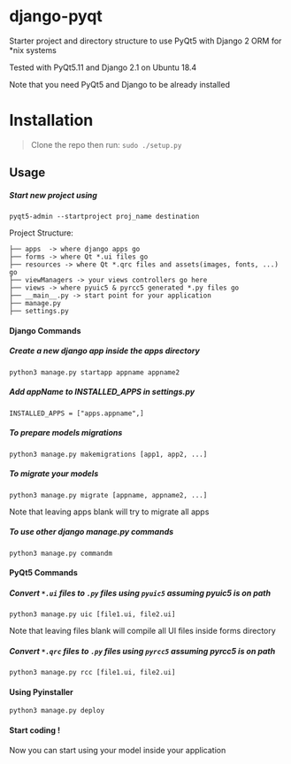 # django-pyqt
Starter project and directory structure to use PyQt5 with Django 2 ORM for *nix systems

Tested with PyQt5.11 and Django 2.1 on Ubuntu 18.4

Note that you need PyQt5 and Django to be already installed

# Installation
>Clone the repo then run:
`sudo ./setup.py`

## Usage
##### Start new project using

`pyqt5-admin --startproject proj_name destination`


Project Structure:

```.
├── apps  -> where django apps go
├── forms -> where Qt *.ui files go
├── resources -> where Qt *.qrc files and assets(images, fonts, ...) go
├── viewManagers -> your views controllers go here
├── views -> where pyuic5 & pyrcc5 generated *.py files go
├── __main__.py -> start point for your application
├── manage.py 
├── settings.py

```
#### Django Commands
##### Create a new django app inside the apps directory

`python3 manage.py startapp appname appname2 `

##### Add appName to INSTALLED_APPS in settings.py

`INSTALLED_APPS = ["apps.appname",]`

##### To prepare models migrations 
`python3 manage.py makemigrations [app1, app2, ...]`

##### To migrate your models
`python3 manage.py migrate [appname, appname2, ...]`

Note that leaving apps blank will try to migrate all apps

##### To use other django manage.py commands
`python3 manage.py commandm`

#### PyQt5 Commands

##### Convert `*.ui` files to `.py` files using `pyuic5` assuming pyuic5 is on path

`python3 manage.py uic [file1.ui, file2.ui]`

Note that leaving files blank will compile all UI files inside forms directory

##### Convert `*.qrc` files to `.py` files using `pyrcc5` assuming pyrcc5 is on path

`python3 manage.py rcc [file1.ui, file2.ui]`

#### Using Pyinstaller 
`python3 manage.py deploy`

#### Start coding !
Now you can start using your model inside your application
